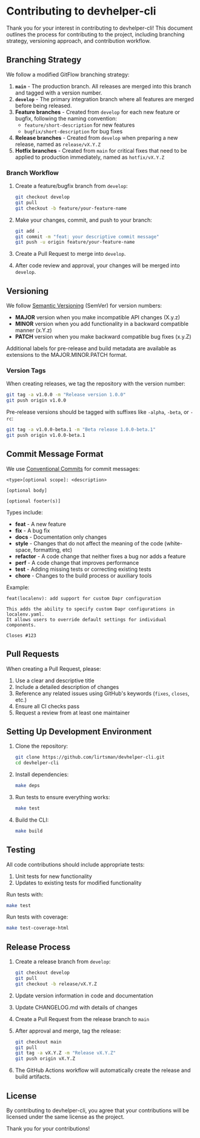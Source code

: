 # Contributing to devhelper-cli

Thank you for your interest in contributing to devhelper-cli! This document outlines the process for contributing to the project, including branching strategy, versioning approach, and contribution workflow.

## Branching Strategy

We follow a modified GitFlow branching strategy:

1. **`main`** - The production branch. All releases are merged into this branch and tagged with a version number.
2. **`develop`** - The primary integration branch where all features are merged before being released.
3. **Feature branches** - Created from `develop` for each new feature or bugfix, following the naming convention:
   - `feature/short-description` for new features
   - `bugfix/short-description` for bug fixes
4. **Release branches** - Created from `develop` when preparing a new release, named as `release/vX.Y.Z`
5. **Hotfix branches** - Created from `main` for critical fixes that need to be applied to production immediately, named as `hotfix/vX.Y.Z`

### Branch Workflow

1. Create a feature/bugfix branch from `develop`:
   ```bash
   git checkout develop
   git pull
   git checkout -b feature/your-feature-name
   ```

2. Make your changes, commit, and push to your branch:
   ```bash
   git add .
   git commit -m "feat: your descriptive commit message"
   git push -u origin feature/your-feature-name
   ```

3. Create a Pull Request to merge into `develop`.

4. After code review and approval, your changes will be merged into `develop`.

## Versioning

We follow [Semantic Versioning](https://semver.org/) (SemVer) for version numbers:

- **MAJOR** version when you make incompatible API changes (X.y.z)
- **MINOR** version when you add functionality in a backward compatible manner (x.Y.z)
- **PATCH** version when you make backward compatible bug fixes (x.y.Z)

Additional labels for pre-release and build metadata are available as extensions to the MAJOR.MINOR.PATCH format.

### Version Tags

When creating releases, we tag the repository with the version number:

```bash
git tag -a v1.0.0 -m "Release version 1.0.0"
git push origin v1.0.0
```

Pre-release versions should be tagged with suffixes like `-alpha`, `-beta`, or `-rc`:

```bash
git tag -a v1.0.0-beta.1 -m "Beta release 1.0.0-beta.1"
git push origin v1.0.0-beta.1
```

## Commit Message Format

We use [Conventional Commits](https://www.conventionalcommits.org/) for commit messages:

```
<type>[optional scope]: <description>

[optional body]

[optional footer(s)]
```

Types include:
- **feat** - A new feature
- **fix** - A bug fix
- **docs** - Documentation only changes
- **style** - Changes that do not affect the meaning of the code (white-space, formatting, etc)
- **refactor** - A code change that neither fixes a bug nor adds a feature
- **perf** - A code change that improves performance
- **test** - Adding missing tests or correcting existing tests
- **chore** - Changes to the build process or auxiliary tools

Example:
```
feat(localenv): add support for custom Dapr configuration

This adds the ability to specify custom Dapr configurations in localenv.yaml.
It allows users to override default settings for individual components.

Closes #123
```

## Pull Requests

When creating a Pull Request, please:

1. Use a clear and descriptive title
2. Include a detailed description of changes
3. Reference any related issues using GitHub's keywords (`fixes`, `closes`, etc.)
4. Ensure all CI checks pass
5. Request a review from at least one maintainer

## Setting Up Development Environment

1. Clone the repository:
   ```bash
   git clone https://github.com/lirtsman/devhelper-cli.git
   cd devhelper-cli
   ```

2. Install dependencies:
   ```bash
   make deps
   ```

3. Run tests to ensure everything works:
   ```bash
   make test
   ```

4. Build the CLI:
   ```bash
   make build
   ```

## Testing

All code contributions should include appropriate tests:

1. Unit tests for new functionality
2. Updates to existing tests for modified functionality

Run tests with:
```bash
make test
```

Run tests with coverage:
```bash
make test-coverage-html
```

## Release Process

1. Create a release branch from `develop`:
   ```bash
   git checkout develop
   git pull
   git checkout -b release/vX.Y.Z
   ```

2. Update version information in code and documentation
3. Update CHANGELOG.md with details of changes
4. Create a Pull Request from the release branch to `main`
5. After approval and merge, tag the release:
   ```bash
   git checkout main
   git pull
   git tag -a vX.Y.Z -m "Release vX.Y.Z"
   git push origin vX.Y.Z
   ```
6. The GitHub Actions workflow will automatically create the release and build artifacts.

## License

By contributing to devhelper-cli, you agree that your contributions will be licensed under the same license as the project.

Thank you for your contributions! 